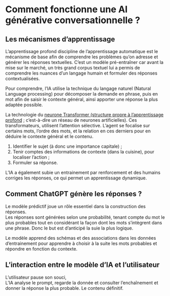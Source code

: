 # **Comment fonctionne une AI générative conversationnelle ?**
## **Les mécanismes d’apprentissage**
L’apprentissage profond discipline de l’apprentissage automatique est le mécanisme de base afin de comprendre les problèmes qu’on adresse et générer les réponses textuelles. C’est un modèle pré-entraîner car avant la mise sur le marché, un très grand corpus textuel lui a permis de comprendre les nuances d’un langage humain et formuler des réponses contextualisées.

Pour comprendre, l’IA utilise la technique du langage naturel (Natural Language processing) pour décomposer la demande en phrase, puis en mot afin de saisir le contexte général, ainsi apporter une réponse la plus adaptée possible.

La technologie du [neurone Transformer (structure propre à l’apprentissage profond](../../seq2Seq/transformers) ; c’est-à-dire un réseau de neurones artificielles). Ces transformateurs, utilisent l’attention sélective. L’agent se focalise sur certains mots, l’ordre des mots, et la relation en ces derniers pour en déduire le contexte général et le contenu.
1. Identifier le sujet (à donc une importance capitale) ;
2. Tenir comptes des informations de contexte (dans la cuisine), pour localiser l’action ;
3. Formuler sa réponse.

L’IA a également subie un entrainement par renforcement et des humains corriges les réponses, ce qui permet un apprentissage dynamique.
## **Comment ChatGPT génère les réponses ?**
Le modèle prédictif joue un rôle essentiel dans la construction des réponses.  
Les réponses sont générées selon une probabilité, tenant compte du mot le plus probables tout en considérant la façon dont les mots s’intègrent dans une phrase. Donc le but est d’anticipé la suie la plus logique.

Le modèle apprend des schémas et des associations dans les données d’entrainement pour apprendre à choisir à la suite les mots probables et répondre en fonction du contexte.
## **L’interaction entre le modèle d’IA et l’utilisateur**
L’utilisateur pause son souci,  
L’IA analyse le prompt, regarde la donnée et consulter l’enchaînement et donner la réponse la plus probable. Le contenu définitif.